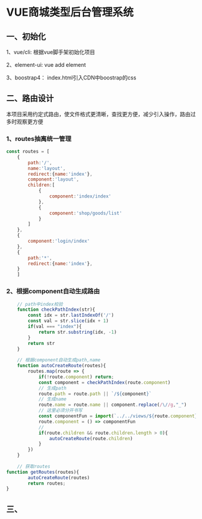 # VUE商城类型后台管理系统

## 一、初始化

1、vue/cli:	根据vue脚手架初始化项目

2、element-ui:	vue	add	element

3、boostrap4：	index.html引入CDN中boostrap的css

## 二、路由设计

本项目采用约定式路由，使文件格式更清晰，查找更方便，减少引入操作，路由过多时观察更方便

### 1、routes抽离统一管理

```js
const routes = [
	{
		path:'/',
		name:'layout',
		redirect:{name:'index'},
		component:'layout',
		children:[
			{
				component:'index/index'
			},
			{
				component:'shop/goods/list'
			}
		]
	},
	{
		component:'login/index'
	},
	{
		path:'*',
		redirect:{name:'index'},
	}
	]
```

### 2、根据component自动生成路由

```js
	// path中index校验
	function checkPathIndex(str){
		const idx = str.lastIndexOf('/')
		const val = str.slice(idx + 1)
		if(val === "index"){
			return str.substring(idx, -1)
		}
		return str
	}
	
	// 根据component自动生成path,name
	function autoCreateRoute(routes){
		routes.map(route => {
			if(!route.component) return;
			const component = checkPathIndex(route.component)
			// 生成path
			route.path = route.path || `/${component}`
			// 生成name
			route.name = route.name || component.replace(/\//g,"_")
			// 这里必须分开书写
			const componentFun = import(`../../views/${route.component}.vue`)
			route.component = () => componentFun
			// 
			if(route.children && route.children.length > 0){
				autoCreateRoute(route.children)
			}
		})
	}
	
	// 获取routes
function getRoutes(routes){
		autoCreateRoute(routes)
		return routes;
}
```

## 三、

